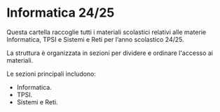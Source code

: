 # Informatica 24/25

Questa cartella raccoglie tutti i materiali scolastici relativi alle materie Informatica, TPSI e Sistemi e Reti per l’anno scolastico 24/25.

La struttura è organizzata in sezioni per dividere e ordinare l'accesso ai materiali. 

Le sezioni principali includono:

- Informatica.
- TPSI.
- Sistemi e Reti.
